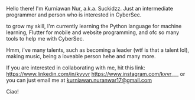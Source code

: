 
Hello there! I'm Kurniawan Nur, a.k.a. Suckidzz. Just an intermediate programmer and person who is interested in CyberSec.

to grow my skill, I'm currently learning the Python language for machine learning, Flutter for mobile and website programming, and ofc
so many tools to help me with CyberSec.

Hmm, i've many talents, such as becoming a leader (wtf is that a talent lol), making music, being a loveable person hehe and many more.

If you are interested in collaborating with me, hit this link:
https://www.linkedin.com/in/kvvvr
https://www.instagram.com/kvvr___
or you can just email me at kurniawan.nuranwar17@gmail.com

Ciao!
